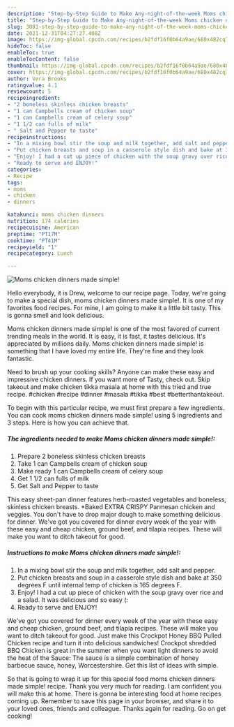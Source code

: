 ```yaml
---
description: "Step-by-Step Guide to Make Any-night-of-the-week Moms chicken dinners made simple!"
title: "Step-by-Step Guide to Make Any-night-of-the-week Moms chicken dinners made simple!"
slug: 3081-step-by-step-guide-to-make-any-night-of-the-week-moms-chicken-dinners-made-simple
date: 2021-12-31T04:27:27.408Z
image: https://img-global.cpcdn.com/recipes/b2fdf16f0b64a9ae/680x482cq70/moms-chicken-dinners-made-simple-recipe-main-photo.jpg
hideToc: false
enableToc: true
enableTocContent: false
thumbnail: https://img-global.cpcdn.com/recipes/b2fdf16f0b64a9ae/680x482cq70/moms-chicken-dinners-made-simple-recipe-main-photo.jpg
cover: https://img-global.cpcdn.com/recipes/b2fdf16f0b64a9ae/680x482cq70/moms-chicken-dinners-made-simple-recipe-main-photo.jpg
author: Vera Brooks
ratingvalue: 4.1
reviewcount: 5
recipeingredient:
- "2 boneless skinless chicken breasts"
- "1 can Campbells cream of chicken soup"
- "1 can Campbells cream of celery soup"
- "1 1/2 can fulls of milk"
- " Salt and Pepper to taste"
recipeinstructions:
- "In a mixing bowl stir the soup and milk together, add salt and pepper."
- "Put chicken breasts and soup in a casserole style dish and bake at 350 degrees F until internal temp of chicken is 165 degrees F."
- "Enjoy! I had a cut up piece of chicken with the soup gravy over rice and a salad. It was delicious and so easy (:"
- "Ready to serve and ENJOY!"
categories:
- Recipe
tags:
- moms
- chicken
- dinners

katakunci: moms chicken dinners 
nutrition: 174 calories
recipecuisine: American
preptime: "PT17M"
cooktime: "PT41M"
recipeyield: "1"
recipecategory: Lunch

---
```



![Moms chicken dinners made simple!](https://img-global.cpcdn.com/recipes/b2fdf16f0b64a9ae/680x482cq70/moms-chicken-dinners-made-simple-recipe-main-photo.jpg)

Hello everybody, it is Drew, welcome to our recipe page. Today, we're going to make a special dish, moms chicken dinners made simple!. It is one of my favorites food recipes. For mine, I am going to make it a little bit tasty. This is gonna smell and look delicious.

Moms chicken dinners made simple! is one of the most favored of current trending meals in the world. It is easy, it is fast, it tastes delicious. It's appreciated by millions daily. Moms chicken dinners made simple! is something that I have loved my entire life. They're fine and they look fantastic.

Need to brush up your cooking skills? Anyone can make these easy and impressive chicken dinners. If you want more of Tasty, check out. Skip takeout and make chicken tikka masala at home with this tried and true recipe. #chicken #recipe #dinner #masala #tikka #best #betterthantakeout.


To begin with this particular recipe, we must first prepare a few ingredients. You can cook moms chicken dinners made simple! using 5 ingredients and 3 steps. Here is how you can achieve that.

<!--inarticleads1-->

##### The ingredients needed to make Moms chicken dinners made simple!:

1. Prepare 2 boneless skinless chicken breasts
1. Take 1 can Campbells cream of chicken soup
1. Make ready 1 can Campbells cream of celery soup
1. Get 1 1/2 can fulls of milk
1. Get  Salt and Pepper to taste


This easy sheet-pan dinner features herb-roasted vegetables and boneless, skinless chicken breasts. *Baked EXTRA CRISPY Parmesan chicken and veggies. You don&#39;t have to drop major dough to make something delicious for dinner. We&#39;ve got you covered for dinner every week of the year with these easy and cheap chicken, ground beef, and tilapia recipes. These will make you want to ditch takeout for good. 

<!--inarticleads2-->

##### Instructions to make Moms chicken dinners made simple!:

1. In a mixing bowl stir the soup and milk together, add salt and pepper.
1. Put chicken breasts and soup in a casserole style dish and bake at 350 degrees F until internal temp of chicken is 165 degrees F.
1. Enjoy! I had a cut up piece of chicken with the soup gravy over rice and a salad. It was delicious and so easy (:
1. Ready to serve and ENJOY!

We&#39;ve got you covered for dinner every week of the year with these easy and cheap chicken, ground beef, and tilapia recipes. These will make you want to ditch takeout for good. Just make this Crockpot Honey BBQ Pulled Chicken recipe and turn it into delicious sandwiches! Crockpot shredded BBQ Chicken is great in the summer when you want light dinners to avoid the heat of the Sauce: The sauce is a simple combination of honey barbecue sauce, honey, Worcestershire. Get this list of ideas with simple. 

So that is going to wrap it up for this special food moms chicken dinners made simple! recipe. Thank you very much for reading. I am confident you will make this at home. There is gonna be interesting food at home recipes coming up. Remember to save this page in your browser, and share it to your loved ones, friends and colleague. Thanks again for reading. Go on get cooking!
